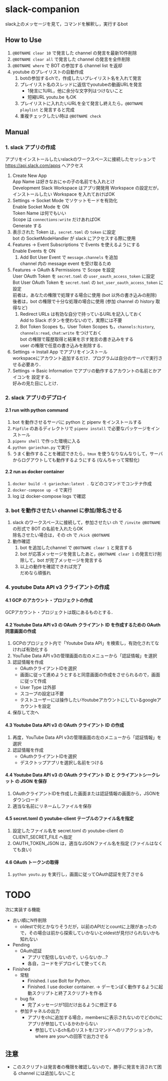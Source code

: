 # slack-companion

slack上のメッセージを見て，コマンドを解釈し，実行するbot

## How to Use

1. `@BOTNAME clear 10` で発言した channel の発言を最新10件削除
1. `@BOTNAME clear all` で発言した channel の発言を全件削除
1. `@BOTNAME where` で BOT の参加する channel list を返却
1. youtube のプレイリストの自動作成
    1. botの参加するchで，作成したいプレイリスト名を入れて発言
    1. プレイリスト名のスレッドに返信でyoutubeの動画URLを発言
        - 1発言に1URL，他に余分な文字列はつけないこと
        - 短縮URL youtu.be もOK
    1. プレイリストに入れたいURLを全て発言し終えたら，`@BOTNAME playlist` と発言すると完成
    1. 重複チェックしたい時は `@BOTNAME check`

## Manual

### 1. slack アプリの作成

アプリをインストールしたいslackのワークスペースに接続したセッションで https://api.slack.com/apps へアクセス

1. Create New App  
   App Name は好きなおにゃの子の名前でも入れとけ  
   Development Slack Workspace はアプリ開発用 Workspace の設定だが，インストールしたい Workspace を入れておけばOK
1. Settings -> Socket Mode でソケットモードを有効化  
   Enable Socket Mode を ON  
   Token Name は何でもいい  
   Scope は `connections:write` だけあればOK  
   Generate する
1. 表示された Token は，`secret.toml` の `token` に設定  
   bot の SocketModeHandler が slack にアクセスする際に使用
1. Features -> Event Subscriptions で Events を使えるようにする  
   Enable Events を ON
    1. Add Bot User Event で `message.channels` を追加  
       channel 内の message event を受け取るため
1. Features -> OAuth & Permissions で Scope を設定  
   User OAuth Token を `secret.toml` の `user_oauth_access_token` に設定  
   Bot User OAuth Token を `secret.toml` の `bot_user_oauth_access_token` に設定  
   前者は，あなたの権限で処理する場合に使用 (bot 以外の書き込みの削除)  
   後者は，bot の権限で十分な処理の場合に使用 (参加 channel の history 取得など)
    1. Redirect URLs は有効な自分で持っているURLを記入しておく  
       Add to Slack ボタンを使わないので，実際には不要
    1. Bot Token Scopes も，User Token Scopes も，`channels:history`, `channels:read`, `chat:write` をつけておく  
       bot の権限で履歴取得と結果を示す発言の書き込みをする  
       user の権限で任意の書き込みを削除する．
1. Settings -> Install App でアプリをインストール  
   workspaceにアカウント追加するだけ．プログラムは自分のサーバで実行させる必要あり．
1. Settings -> Basic Information でアプリの動作するアカウントの名前とかアイコンを
   設定する．  
   好みの見た目にしとけ．

### 2. slack アプリのデプロイ
#### 2.1 run with python command

1. bot を動作させるサーバに python と pipenv をインストールする
2. `Pipfile` のあるディレクトリで `pipenv install` で必要なパッケージをインストール
3. `pipenv shell` で作った環境に入る
4. `python gariechan.py` で実行
5. うまく動作することを確認できたら，`tmux` を使うなりなんなりして，サーバからログアウトしても動作するようにする (なんちゃって常駐化)

#### 2.2 run as docker container

1. `docker build -t gariechan:latest .` などのコマンドでコンテナ作成
2. `docker-compose up -d` で実行
3. log は docker-compose logs で確認

### 3. bot を動作させたい channel に参加/除名させる

1. slack のワークスペースに接続して，参加させたい ch で `/invite @BOTNAME` の形式で BOT の名前を入れたらOK  
   除名させたい場合は，その ch で `/kick @BOTNAME`
2. 動作確認
    1. bot を追加したchannel で `@BOTNAME clear 1` と発言する
    2. bot が応答メッセージを発言したあと，`@BOTNAME clear 1` の発言だけ削除して，bot が完了メッセージを発言する
    3. 以上の動作を確認できれば完了  
       だめなら頑張れ

### 4. youtube Data API v3 クライアントの作成

#### 4.1 GCP のアカウント・プロジェクトの作成

GCPアカウント・プロジェクトは既にあるものとする．

#### 4.2 Youtube Data API v3 の OAuth クライアント ID を作成するための OAuth 同意画面の作成

1. GCPのプロジェクト内で「Youtube Data API」を検索し，有効化されてなければ有効化する
1. YouTube Data API v3の管理画面の左のメニューから「認証情報」を選択
1. 認証情報を作成
    - OAuthクライアントIDを選択
    - 画面に従って進めようとすると同意画面の作成をさせられるので，画面に従って作成
    - User Type は外部
    - スコープの設定は不要
    - テストユーザーには操作したいYoutubeアカウントにしているgoogleアカウントを設定
1. 保存して次へ

#### 4.3 Youtube Data API v3 の OAuth クライアント ID の作成

1. 再度，YouTube Data API v3の管理画面の左のメニューから「認証情報」を選択
1. 認証情報を作成
    - OAuthクライアントIDを選択
    - デスクトップアプリを選択し名前をつける

#### 4.4 Youtube Data API v3 の OAuth クライアント ID と クライアントシークレット の JSON を保存

1. OAuthクライアントIDを作成した画面または認証情報の画面から，JSONをダウンロード
1. 適当な名前にリネームしファイルを保存

#### 4.5 secret.toml の youtube-client テーブルのファイル名を指定

1. 設定したファイル名を secret.toml の youtube-client の CLIENT_SECRET_FILE へ指定
1. OAUTH_TOKEN_JSON は，適当なJSONファイル名を指定 (ファイルはなくても良い)

#### 4.6 OAuth トークンの取得

1. `python youtu.py` を実行し，画面に従ってOAuth認証を完了させる


# TODO

次に実装する機能

- 古い順にN件削除
    - oldestで何とかなりそうだが，以前のAPIだとcountに上限があったので，その場合は前から探索していかないとoldestが見付けられないかも知れない
- Pending
    - OAuth認証
        - アプリで配信しないので，いらないか…?
        - 各自，コードをデプロイして使ってくれ
- Finished
    - 常駐
        - Finished. I use Bolt for Python.
        - Finished. I use docker container. -> デーモンぽく動作するように起動スクリプトと終了スクリプトを作る
    - bug fix
        - 完了メッセージが1回だけ出るように修正する
    - 参加チャネルの出力
        - アプリをchに追加する場合，membersに表示されないのでどのchにアプリが参加しているかわからない
            - 参加しているch名のリストを/コマンドへのリアクションか，where are youへの回答で出力させる


## 注意

- このスクリプトは発言者の権限を確認しないので，勝手に発言を消されて困る channel には追加しないこと


